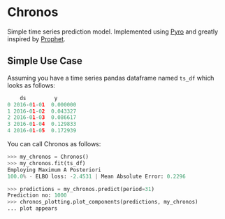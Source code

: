 # Chronos



Simple time series prediction model. Implemented using <a href="https://pyro.ai/" target="_blank">Pyro</a> and greatly inspired by <a href="https://facebook.github.io/prophet/" target="_blank">Prophet</a>.

## Simple Use Case

Assuming you have a time series pandas dataframe named `ts_df` which looks as follows:

```python
    ds         y
0 2016-01-01  0.000000
1 2016-01-02  0.043327
2 2016-01-03  0.086617
3 2016-01-04  0.129833
4 2016-01-05  0.172939
```

You can call Chronos as follows:

```python
>>> my_chronos = Chronos()
>>> my_chronos.fit(ts_df)
Employing Maximum A Posteriori
100.0% - ELBO loss: -2.4531 | Mean Absolute Error: 0.2296   

>>> predictions = my_chronos.predict(period=31)
Prediction no: 1000
>>> chronos_plotting.plot_components(predictions, my_chronos)
... plot appears
```
